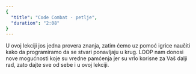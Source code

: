 ```yaml
---
{
  "title": "Code Combat - petlje",
  "duration": "2:08"
}
---
```


U ovoj lekciji jos jedna provera znanja, zatim ćemo uz pomoć igrice naučiti kako da programiramo da se stvari ponavljaju u krug. LOOP nam donosi nove mogućnosti koje su vredne pamćenja jer su vrlo korisne za Vaš dalji rad, zato dajte sve od sebe i u ovoj lekciji. 

